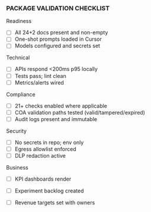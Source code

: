 ### PACKAGE VALIDATION CHECKLIST

Readiness
- [ ] All 24+2 docs present and non-empty
- [ ] One-shot prompts loaded in Cursor
- [ ] Models configured and secrets set

Technical
- [ ] APIs respond <200ms p95 locally
- [ ] Tests pass; lint clean
- [ ] Metrics/alerts wired

Compliance
- [ ] 21+ checks enabled where applicable
- [ ] COA validation paths tested (valid/tampered/expired)
- [ ] Audit logs present and immutable

Security
- [ ] No secrets in repo; env only
- [ ] Egress allowlist enforced
- [ ] DLP redaction active

Business
- [ ] KPI dashboards render
- [ ] Experiment backlog created
- [ ] Revenue targets set with owners

